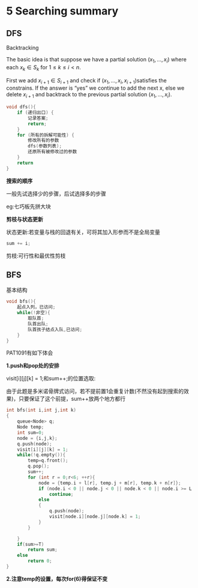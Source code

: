 # 5 Searching summary

## DFS

Backtracking 

The basic idea is that suppose we have a partial solution $(x_1, ... , x_i )$ where each $x_k\in S_k$ for  $1\leq k\leq i<n$.   

First we add  $x_{i+1} \in S_{i+1}$ and check if $(x_1, ... , x_i,x_{i+1})$satisfies the constrains.  If the answer is “yes” we continue to add the next x, else we delete $x_{i+1}$ and backtrack to the previous partial solution $(x_1, ... , x_i )$.

```cpp
void dfs(){
	if (递归出口) {
		记录答案;
		return;
	}
	for (所有的拆解可能性) {
		修改所有的参数
		dfs(参数列表);
		还原所有被修改过的参数
	}
	return 
}
```

**搜索的顺序**

一般先试选择少的步骤，后试选择多的步骤

eg:七巧板先拼大块

**剪枝与状态更新**

状态更新:若变量与栈的回退有关，可将其加入形参而不是全局变量

```cpp
sum += i;
```

剪枝:可行性和最优性剪枝

## BFS

基本结构
```cpp
void bfs(){
	起点入列，已访问;
	while(!非空){
		取队首;
		队首出队;
		队首孩子结点入队,已访问;
	}
}
```
PAT1091有如下体会

**1.push和pop处的安排**

visit[i][j][k] = 1;和sum++;的位置选取:

由于此题是多米诺骨牌式访问，若不提前置1会重复计数(不然没有起到搜索的效果)，只要保证了这个前提，sum++放两个地方都行
```cpp
int bfs(int i,int j,int k)
{
    queue<Node> q;
    Node temp;
    int sum=0;
    node = {i,j,k};
    q.push(node);
    visit[i][j][k] = 1;
    while(!q.empty()){
        temp=q.front();
        q.pop();
        sum++;
        for (int r = 0;r<6; ++r){
            node = {temp.i + l[r], temp.j + m[r], temp.k + n[r]};
            if (node.i < 0 || node.j < 0 || node.k < 0 || node.i >= L || node.j >= M || node.k >= N || visit[node.i][node.j][node.k]||!sq[node.i][node.j][node.k])
                continue;
            else
            {
                q.push(node);
                visit[node.i][node.j][node.k] = 1;
            }
        }

    }
    if(sum>=T)
        return sum;
    else
        return 0;
}
```
**2.注意temp的设置，每次for(6)得保证不变**